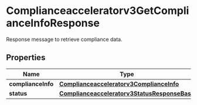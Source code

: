 

# Complianceacceleratorv3GetComplianceInfoResponse

Response message to retrieve compliance data.

## Properties

| Name | Type | Description | Notes |
|------------ | ------------- | ------------- | -------------|
|**complianceInfo** | [**Complianceacceleratorv3ComplianceInfo**](Complianceacceleratorv3ComplianceInfo.md) |  |  [optional] |
|**status** | [**Complianceacceleratorv3StatusResponseBase**](Complianceacceleratorv3StatusResponseBase.md) |  |  [optional] |



